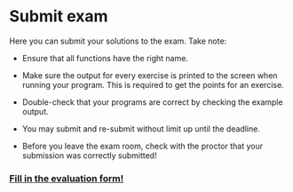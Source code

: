 # Submit exam

Here you can submit your solutions to the exam. Take note:

- Ensure that all functions have the right name.

- Make sure the output for every exercise is printed to the screen when running your program. This is required to get the points for an exercise.

- Double-check that your programs are correct by checking the example output.

- You may submit and re-submit without limit up until the deadline.

- Before you leave the exam room, check with the proctor that your submission was correctly submitted!


### [Fill in the evaluation form!](https://docs.google.com/forms/d/e/1FAIpQLScEGYUWI5dVPxoZH8btBpQK7m0eNL7srKfJJbUdyZjwEsqVxQ/viewform?usp=sf_link)
